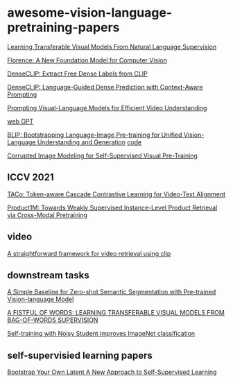 # awesome-vision-language-pretraining-papers

[Learning Transferable Visual Models From Natural Language Supervision](https://arxiv.org/pdf/2103.00020.pdf) 

[Florence: A New Foundation Model for Computer Vision](https://arxiv.org/pdf/2111.11432.pdf)

[DenseCLIP: Extract Free Dense Labels from CLIP](https://arxiv.org/pdf/2112.01071.pdf)

[DenseCLIP: Language-Guided Dense Prediction with Context-Aware Prompting](https://arxiv.org/pdf/2112.01518.pdf)

[Prompting Visual-Language Models for Efficient Video Understanding](https://arxiv.org/pdf/2112.04478.pdf)

[web GPT](https://openai.com/blog/improving-factual-accuracy/)

[BLIP: Bootstrapping Language-Image Pre-training for Unified Vision-Language Understanding and Generation](https://arxiv.org/pdf/2201.12086.pdf) [code](https://github.com/salesforce/BLIP)

[Corrupted Image Modeling for Self-Supervised Visual Pre-Training](https://arxiv.org/pdf/2202.03382.pdf)

## ICCV 2021

[TACo: Token-aware Cascade Contrastive Learning for Video-Text Alignment](https://openaccess.thecvf.com/content/ICCV2021/papers/Yang_TACo_Token-Aware_Cascade_Contrastive_Learning_for_Video-Text_Alignment_ICCV_2021_paper.pdf)

[Product1M: Towards Weakly Supervised Instance-Level Product Retrieval
via Cross-Modal Pretraining](https://openaccess.thecvf.com/content/ICCV2021/papers/Zhan_Product1M_Towards_Weakly_Supervised_Instance-Level_Product_Retrieval_via_Cross-Modal_Pretraining_ICCV_2021_paper.pdf)

## video

[A straightforward framework for video retrieval using clip](https://arxiv.org/pdf/2102.12443.pdf)

## downstream tasks

[A Simple Baseline for Zero-shot Semantic Segmentation with
Pre-trained Vision-language Model](https://arxiv.org/pdf/2112.14757.pdf)

[A FISTFUL OF WORDS: LEARNING TRANSFERABLE VISUAL
MODELS
FROM BAG-OF-WORDS SUPERVISION](https://arxiv.org/pdf/2112.13884.pdf)

[Self-training with Noisy Student improves ImageNet classification](https://arxiv.org/pdf/1911.04252.pdf)

## self-supervisied learning papers

[Bootstrap Your Own Latent
A New Approach to Self-Supervised Learning](https://arxiv.org/pdf/2006.07733.pdf)

